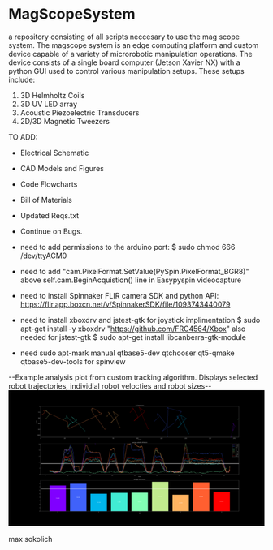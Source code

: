 # MagScopeSystem
a repository consisting of all scripts neccesary to use the mag scope system. The magscope system is an edge computing platform and custom device capable of a variety of microrobotic manipulation operations. The device consists of a single board computer (Jetson Xavier NX) with a python GUI used to control various manipulation setups. 
These setups include:
1) 3D Helmholtz Coils
2) 3D UV LED array
3) Acoustic Piezoelectric Transducers
4) 2D/3D Magnetic Tweezers

TO ADD:

- Electrical Schematic
- CAD Models and Figures
- Code Flowcharts
- Bill of Materials
- Updated Reqs.txt
- Continue on Bugs.

- need to add permissions to the arduino port: $ sudo chmod 666 /dev/ttyACM0
- need to add "cam.PixelFormat.SetValue(PySpin.PixelFormat_BGR8)" above self.cam.BeginAcquistion() line in Easypyspin videocapture
- need to install Spinnaker FLIR camera SDK and python API: https://flir.app.boxcn.net/v/SpinnakerSDK/file/1093743440079
- need to install xboxdrv and jstest-gtk for joystick implimentation $ sudo apt-get install -y xboxdrv         "https://github.com/FRC4564/Xbox"
               also needed for jstest-gtk $ sudo apt-get install libcanberra-gtk-module
- need sudo apt-mark manual qtbase5-dev qtchooser qt5-qmake qtbase5-dev-tools for spinview 

--Example analysis plot from custom tracking algorithm. Displays selected robot trajectories, individial robot velocties and robot sizes--
![alt text](https://github.com/MaxSokolich/MagScopeSystem/blob/main/src/imgs/ExampleDataPlot.png?raw=true)



max sokolich
